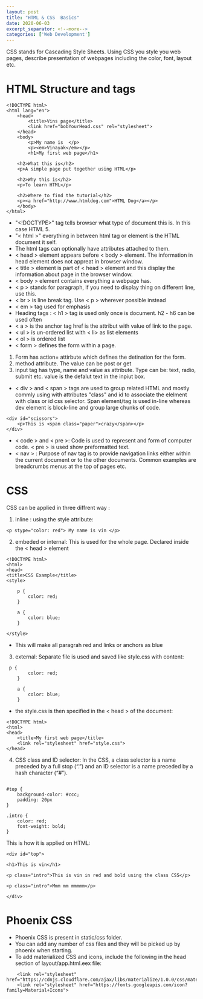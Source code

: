 ```yaml
---
layout: post
title: "HTML & CSS  Basics"
date: 2020-06-03
excerpt_separator: <!--more-->
categories: ['Web Development']
---
```


CSS stands for Cascading Style Sheets. Using CSS you style you web pages, describe presentation of webpages including the color, font, layout etc.

<!--more-->

# HTML Structure and tags

```
<!DOCTYPE html>
<html lang="en">
    <head>
        <title>Vins page</title>
        <link href="bobYourHead.css" rel="stylesheet">
    </head>
    <body>
        <p>My name is  </p>
        <p><em>Vinayak</em></p>
        <h1>My first web page</h1>

    <h2>What this is</h2>
    <p>A simple page put together using HTML</p>

    <h2>Why this is</h2>
    <p>To learn HTML</p>

    <h2>Where to find the tutorial</h2>
    <p><a href="http://www.htmldog.com">HTML Dog</a></p>
    </body>
</html>
```
- "<!DOCTYPE>" tag tells browser what type of document this is. In this case HTML 5.
- "< html >" everything in between html tag or element is the HTML document it self.
- The html tags can optionally have attributes attached to them.
- < head > element appears before < body > element. The information in head element does not appreat in browser window.
- < title > element is part of < head > element and this display the information about page in the browser window.
- < body > element contains everything a webpage has.
- < p > stands for paragraph, if you need to display thing on different line, use this.
- < br > is line break tag. Use < p > wherever possible instead
- < em > tag used for emphasis
- Heading tags : < h1 > tag is used only once is document. h2 - h6 can be used often
- < a > is the anchor tag href is the attribut with value of link to the page.
- < ul > is un-ordered list with < li> as list elements
- < ol > is ordered list
- < form > defines the form within a page. 
1. Form has action= attirbute which defines the detination for the form.
2. method attribute. The value can be post or get
3. input tag has type, name and value as attribute. Type can be: text, radio, submit etc. value is the defalut text in the inpiut box.
- < div > and < span > tags are used to group related HTML and mostly commly using with attributes "class" and id to associate the elelment with class or id css selector.
Span element/tag is used in-line whereas dev element is block-line and group large chunks of code.
```
<div id="scissors">
    <p>This is <span class="paper">crazy</span></p>
</div>
```
- < code > and < pre >: Code is used to represent and form of computer code. < pre > is used show preformatted text.
- < nav > : Purpose of nav tag is to provide navigation links either within the current document or to the other documents. Common examples are breadcrumbs menus at the top of pages etc.


# CSS
CSS can be applied in three diffrent way :
1. inline : using the style attribute:
```
<p stype="color: red"> My name is vin </p>
```

2. embeded or internal: This is used for the whole page. Declared inside the < head > element

```
<!DOCTYPE html>
<html>
<head>
<title>CSS Example</title>
<style>

    p {
        color: red;
    }

    a {
        color: blue;
    }

</style>
```
- This will make all paragrah red and links or anchors as blue

3. external: Separate file is used and saved like style.css with content:
```
 p {
        color: red;
    }

    a {
        color: blue;
    }
```
- the style.css is then specified in the < head > of the document:
```
<!DOCTYPE html>
<html>
<head>
    <title>My first web page</title>
    <link rel="stylesheet" href="style.css">
</head>
```
4. CSS class and ID selector: In the CSS, a class selector is a name preceded by a full stop (“.”) and an ID selector is a name preceded by a hash character (“#”).
```

#top {
    background-color: #ccc;
    padding: 20px
}

.intro {
    color: red;
    font-weight: bold;
}
```

This is how it is applied on HTML:
```
<div id="top">

<h1>This is vin</h1>

<p class="intro">This is vin in red and bold using the class CSS</p>

<p class="intro">Mmm mm mmmmm</p>

</div>
```

# Phoenix CSS

- Phoenix CSS is present in static/css folder.
- You can add any number of css files and they will be picked up by phoenix when starting.
- To add materialized CSS and icons, include the following in the head section of layout/app.html.eex file:

```
    <link rel="stylesheet" href="https://cdnjs.cloudflare.com/ajax/libs/materialize/1.0.0/css/materialize.min.css">
    <link rel="stylesheet" href="https://fonts.googleapis.com/icon?family=Material+Icons">
```